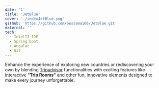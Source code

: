 ```yaml
---
date: '1'
title: 'JetBlue'
cover: './indexJetBlue.png'
github: 'https://github.com/oussama166/JetBlue.git'
external: ''
tech:
  - IntelIJ IDE
  - Spring boot
  - Angular
  - Git
---
```


Enhance the experience of exploring new countries or rediscovering your own by blending [Tripadvisor](https://www.tripadvisor.com) functionalities with exciting features like interactive **"Trip Rooms"** and other fun, innovative elements designed to make every journey unforgettable.
